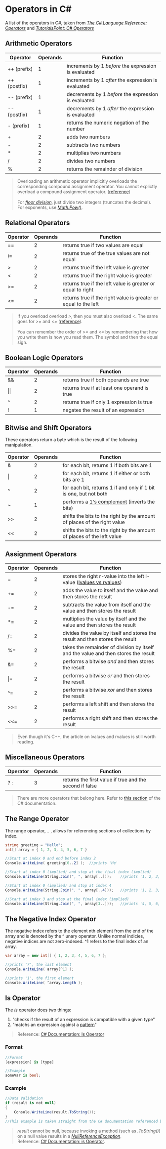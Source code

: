 # Operators in C#
A list of the operators in C#, taken from [_The C# Language Reference: Operators_](https://docs.microsoft.com/en-us/dotnet/csharp/language-reference/operators/) and [_TutorialsPoint: C# Operators_](https://www.tutorialspoint.com/csharp/csharp_operators.htm)

## Arithmetic Operators
| Operator | Operands | Function |
| -------- | -------- | -------- |
| ++ (prefix) | 1 | increments by 1 _before_ the expression is evaluated |
| ++ (postfix) | 1 | increments by 1 _after_ the expression is evaluated  |
| -- (prefix) | 1 | decrements by 1 _before_ the expression is evaluated |
| -- (postfix) | 1 | decrements by 1 _after_ the expression is evaluated |
| - (prefix) | 1 | returns the numeric negation of the number |
| + | 2 | adds two numbers |
| - | 2 | subtracts two numbers |
| \* | 2 | multiplies two numbers |
| / | 2 | divides two numbers |
| % | 2 | returns the remainder of division |
> Overloading an arithmetic operator implicitly overloads the corresponding compound assignment operator. You cannot explictly overload a compound assignment operator. ([reference](https://docs.microsoft.com/en-us/dotnet/csharp/language-reference/operators/comparison-operators#operator-overloadability)) <br /> <br />
> For [_floor division_](https://www.pythontutorial.net/advanced-python/python-floor-division/), just divide two integers (truncates the decimal). <br />
> For exponents, use [_Math.Pow()_](https://docs.microsoft.com/en-us/dotnet/api/system.math.pow?view=net-5.0). <br />

## Relational Operators
| Operator | Operands | Function |
| -------- | -------- | -------- |
| == | 2 | returns true if two values are equal |
| != | 2 | returns true of the true values are not equal |
| > | 2 | returns true if the left value is greater |
| < | 2 | returns true if the right value is greater |
| >= | 2 | returns true if the left value is greater or equal to right |
| <= | 2 | returns true if the right value is greater or equal to the left |
> If you overload overload _>_, then you must also overload _<_. The same goes for _>=_ and _<=_ ([reference](https://docs.microsoft.com/en-us/dotnet/csharp/language-reference/operators/comparison-operators#operator-overloadability)). <br /> <br />
> You can remember the order of _>=_ and _<=_ by remembering that how you write them is how you read them. The symbol and then the equal sign. <br />

## Boolean Logic Operators
| Operator | Operands | Function |
| -------- | -------- | -------- |
| && | 2 | returns true if both operands are true |
| \|\| | 2 | returns true if at least one operand is true |
| ^ | 2 | returns true if only 1 expression is true |
| ! | 1 | negates the result of an expression |

## Bitwise and Shift Operators
These operators return a byte which is the result of the following manipulation.

| Operator | Operands | Function |
| -------- | -------- | -------- |
| & | 2 | for each bit, returns 1 if both bits are 1 |
| \| | 2 | for each bit, returns 1 if either or both bits are 1|
| ^ | 2 | for each bit, returns 1 if and only if 1 bit is one, but not both |
| ~ | 1 | performs a [1's complement](https://www.youtube.com/watch?v=lKTsv6iVxV4) (inverts the bits) |
| >> | 2 | shifts the bits to the right by the amount of places of the right value |
| << | 2 | shifts the bits to the right by the amount of places of the left value |

## Assignment Operators
| Operator | Operands | Function |
| -------- | -------- | -------- | 
| = | 2 | stores the right r-value into the left l-value ([lvalues vs rvalues](https://docs.microsoft.com/en-us/cpp/cpp/lvalues-and-rvalues-visual-cpp?view=msvc-160)) |
| += | 2 | adds the value to itself and the value and then stores the result |
| -= | 2 | subtracts the value from itself and the value and then stores the result |
| \*= | 2 | multiplies the value by itself and the value and then stores the result |
| /= | 2 | divides the value by itself and stores the result and then stores the result |
| %= | 2 | takes the remainder of division by itself and the value and then stores the result |
| &= | 2 | performs a bitwise _and_ and then stores the result |
| \|= | 2 | performs a bitwise _or_ and then stores the result |
| ^= | 2 | performs a bitwise _xor_ and then stores the result  |
| >>= | 2 | performs a left shift and then stores the result |
| <<= | 2 | performs a right shift and then stores the result |
> Even though it's C++, the article on lvalues and rvalues is still worth reading.

## Miscellaneous Operators
| Operator | Operands | Function |
| -------- | -------- | -------- | 
| ? : | 3 | returns the first value if true and the second if false |
> There are more operators that belong here. Refer to [this section](https://docs.microsoft.com/en-us/dotnet/csharp/language-reference/operators/#operator-precedence) of the C# documentation.


## The Range Operator
The range operator, _.._ , allows for referencing sections of collections by index.
```C#
string greeting = "Hello";
int[] array = { 1, 2, 3, 4, 5, 6, 7 }

//Start at index 0 and end before index 2
Console.WriteLine( greeting[0..2] );  //prints 'He'

//Start at index 0 (implied) and stop at the final index (implied)
Console.WriteLine(String.Join(", ", array[..]));    //prints '1, 2, 3, 4, 5, 6, 7'

//Start at index 0 (implied) and stop at index 4
Console.WriteLine(String.Join(", ", array[..4]));   //prints '1, 2, 3, 4'

//Start at index 3 and stop at the final index (implied)
Console.WriteLine(String.Join(", ", array[3..]));   //prints '4, 5, 6, 7'
```

## The Negative Index Operator
The negative index refers to the element nth element from the end of the array and is denoted by the ^ unary operator. Unlike normal indicies, negative indices are not zero-indexed. ^1 refers to the final index of an array.
```C#
var array = new int[] { 1, 2, 3, 4, 5, 6, 7 };

//prints '7', the last element
Console.WriteLine( array[^1] );

//prints '1', the first element
Console.WriteLine( ^array.Length );
```

## Is Operator
The _is_ operator does two things:
1. "checks if the result of an expression is compatible with a given type"
2. "matchs an expression against a [pattern](https://docs.microsoft.com/en-us/dotnet/csharp/language-reference/operators/patterns#property-pattern)"
> Reference: [C# Documentation: Is Operator](https://docs.microsoft.com/en-us/dotnet/csharp/language-reference/operators/is)

### Format
```C#
//Format
[expression] is [type]

//Example
someVar is bool;
```

### Example
```C#
//Data Validation
if (result is not null)
{
    Console.WriteLine(result.ToString());
}
//This example is taken straight from the C# documentation referenced below 
```
> _result_ cannot be null, because invoking a method (such as _.ToString()_) on a null value results in a [_NullReferenceException_](https://docs.microsoft.com/en-us/dotnet/api/system.nullreferenceexception?view=net-5.0). <br />
> Reference: [C# Documentation: is Operator](https://docs.microsoft.com/en-us/dotnet/csharp/language-reference/operators/is).
